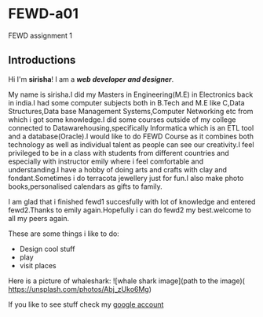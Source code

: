 # FEWD-a01
FEWD assignment 1
## Introductions
Hi I'm **sirisha**! I am a _**web developer and designer**_.

My name is sirisha.I did my Masters in Engineering(M.E) in Electronics back in india.I had some computer subjects both in B.Tech and M.E like C,Data Structures,Data base Management Systems,Computer Networking etc from which i got some knowledge.I did some courses outside of my college connected to Datawarehousing,specifically Informatica which is an ETL tool and a database(Oracle).I would like to do FEWD Course as it combines both technology as well as individual talent as people can see our creativity.I feel privileged to be in a class with students from different countries and especially with instructor emily where i feel comfortable and understanding.I have a hobby of doing arts and crafts with clay and fondant.Sometimes i do terracota jewellery just for fun.I also make photo books,personalised calendars as gifts to family.

I am glad that i finished fewd1 succesfully with lot of knowledge and entered fewd2.Thanks to emily again.Hopefully i can do fewd2 my best.welcome to all my peers again.

These are some things i like to do:
* Design cool stuff
* play
* visit places

Here is a picture of whaleshark:
![whale shark image](path to the image)( https://unsplash.com/photos/Abj_zUko6Mg)

If you like to see stuff check my [google account](https://news.google.com/?hl=en-US&gl=US&ceid=US:en)

